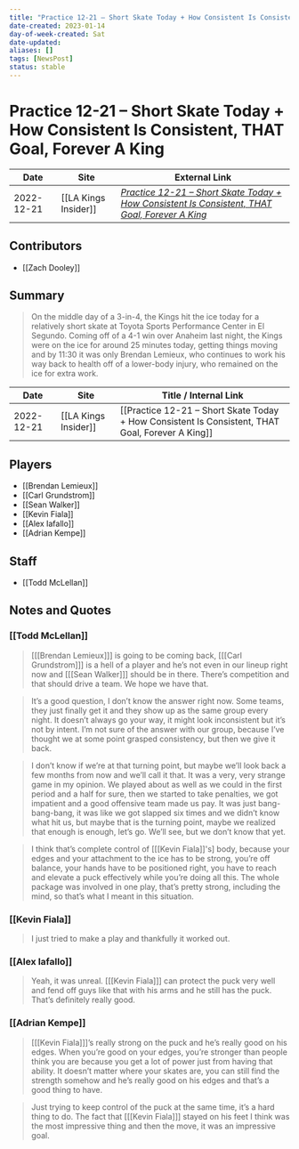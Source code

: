```yaml
---
title: "Practice 12-21 – Short Skate Today + How Consistent Is Consistent, THAT Goal, Forever A King"
date-created: 2023-01-14
day-of-week-created: Sat
date-updated: 
aliases: []
tags: [NewsPost]
status: stable
---
```


# Practice 12-21 – Short Skate Today + How Consistent Is Consistent, THAT Goal, Forever A King

| Date       | Site                 | External Link                                                                                                                                                                                                                   |
| ---------- | -------------------- | ------------------------------------------------------------------------------------------------------------------------------------------------------------------------------------------------------------------------------- |
| 2022-12-21 | [[LA Kings Insider]] | [*Practice 12-21 – Short Skate Today + How Consistent Is Consistent, THAT Goal, Forever A King*](https://lakingsinsider.com/2022/12/21/practice-12-21-short-skate-today-how-consistent-is-consistent-that-goal-forever-a-king/) |

## Contributors
- [[Zach Dooley]]

## Summary
> On the middle day of a 3-in-4, the Kings hit the ice today for a relatively short skate at Toyota Sports Performance Center in El Segundo. Coming off of a 4-1 win over Anaheim last night, the Kings were on the ice for around 25 minutes today, getting things moving and by 11:30 it was only Brendan Lemieux, who continues to work his way back to health off of a lower-body injury, who remained on the ice for extra work.

| Date | Site | Title / Internal Link | 
| ---- | ---- | --------------------- |
| 2022-12-21 | [[LA Kings Insider]]    | [[Practice 12-21 – Short Skate Today + How Consistent Is Consistent, THAT Goal, Forever A King]]                                                                                                                                                                                                 |

## Players
- [[Brendan Lemieux]]
- [[Carl Grundstrom]]
- [[Sean Walker]]
- [[Kevin Fiala]]
- [[Alex Iafallo]]
- [[Adrian Kempe]]

## Staff
- [[Todd McLellan]]

## Notes and Quotes
### [[Todd McLellan]]
> \[[[Brendan Lemieux]]] is going to be coming back, \[[[Carl Grundstrom]]] is a hell of a player and he’s not even in our lineup right now and \[[[Sean Walker]]] should be in there. There’s competition and that should drive a team. We hope we have that.

> It’s a good question, I don’t know the answer right now. Some teams, they just finally get it and they show up as the same group every night. It doesn’t always go your way, it might look inconsistent but it’s not by intent. I’m not sure of the answer with our group, because I’ve thought we at some point grasped consistency, but then we give it back.

> I don’t know if we’re at that turning point, but maybe we’ll look back a few months from now and we’ll call it that. It was a very, very strange game in my opinion. We played about as well as we could in the first period and a half for sure, then we started to take penalties, we got impatient and a good offensive team made us pay. It was just bang-bang-bang, it was like we got slapped six times and we didn’t know what hit us, but maybe that is the turning point, maybe we realized that enough is enough, let’s go. We’ll see, but we don’t know that yet.

> I think that’s complete control of \[[[Kevin Fiala]]'s] body, because your edges and your attachment to the ice has to be strong, you’re off balance, your hands have to be positioned right, you have to reach and elevate a puck effectively while you’re doing all this. The whole package was involved in one play, that’s pretty strong, including the mind, so that’s what I meant in this situation.

### [[Kevin Fiala]]
> I just tried to make a play and thankfully it worked out.

### [[Alex Iafallo]]
> Yeah, it was unreal. \[[[Kevin Fiala]]] can protect the puck very well and fend off guys like that with his arms and he still has the puck. That’s definitely really good.

### [[Adrian Kempe]]
> \[[[Kevin Fiala]]]’s really strong on the puck and he’s really good on his edges. When you’re good on your edges, you’re stronger than people think you are because you get a lot of power just from having that ability. It doesn’t matter where your skates are, you can still find the strength somehow and he’s really good on his edges and that’s a good thing to have.

> Just trying to keep control of the puck at the same time, it’s a hard thing to do. The fact that \[[[Kevin Fiala]]] stayed on his feet I think was the most impressive thing and then the move, it was an impressive goal.

